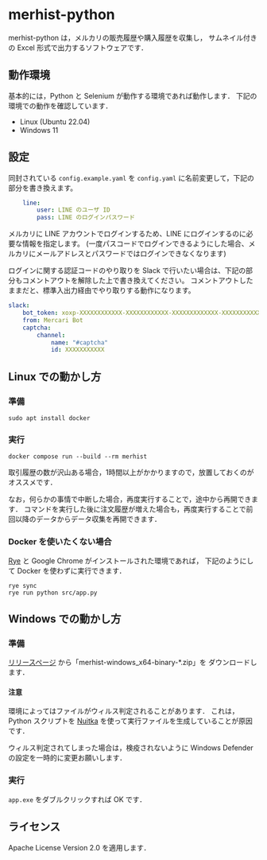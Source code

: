 # merhist-python

merhist-python は，メルカリの販売履歴や購入履歴を収集し，
サムネイル付きの Excel 形式で出力するソフトウェアです．

## 動作環境

基本的には，Python と Selenium が動作する環境であれば動作します．
下記の環境での動作を確認しています．

- Linux (Ubuntu 22.04)
- Windows 11

## 設定

同封されている `config.example.yaml` を `config.yaml` に名前変更して，下記の部分を書き換えます。

```yaml:config.yaml
    line:
        user: LINE のユーザ ID
        pass: LINE のログインパスワード
```

メルカリに LINE アカウントでログインするため、LINE にログインするのに必要な情報を指定します。
(一度パスコードでログインできるようにした場合、メルカリにメールアドレスとパスワードではログインできなくなります)

ログインに関する認証コードのやり取りを Slack で行いたい場合は、下記の部分もコメントアウトを解除した上で書き換えてください。
コメントアウトしたままだと、標準入出力経由でやり取りする動作になります。

```yaml:config.yaml
slack:
    bot_token: xoxp-XXXXXXXXXXXX-XXXXXXXXXXXX-XXXXXXXXXXXXX-XXXXXXXXXXXXXXXXXXXXXXXXXXXXXXXX
    from: Mercari Bot
    captcha:
        channel:
            name: "#captcha"
            id: XXXXXXXXXXX
```

## Linux での動かし方

### 準備

```bash:bash
sudo apt install docker
```

### 実行

```bash:bash
docker compose run --build --rm merhist
```

取引履歴の数が沢山ある場合，1時間以上がかかりますので，放置しておくのがオススメです．

なお，何らかの事情で中断した場合，再度実行することで，途中から再開できます．
コマンドを実行した後に注文履歴が増えた場合も，再度実行することで前回以降のデータからデータ収集を再開できます．

### Docker を使いたくない場合

[Rye](https://rye.astral.sh/) と Google Chrome がインストールされた環境であれば，
下記のようにして Docker を使わずに実行できます．

```
rye sync
rye run python src/app.py
```

## Windows での動かし方

### 準備

[リリースページ](https://github.com/kimata/merhist-python/releases) から「merhist-windows_x64-binary-*.zip」を
ダウンロードします．

#### 注意

環境によってはファイルがウィルス判定されることがあります．
これは，Python スクリプトを [Nuitka](https://nuitka.net/) を使って実行ファイルを生成していることが原因です．

ウィルス判定されてしまった場合は，検疫されないように Windows Defender の設定を一時的に変更お願いします．

### 実行

`app.exe` をダブルクリックすれば OK です．

## ライセンス

Apache License Version 2.0 を適用します．
